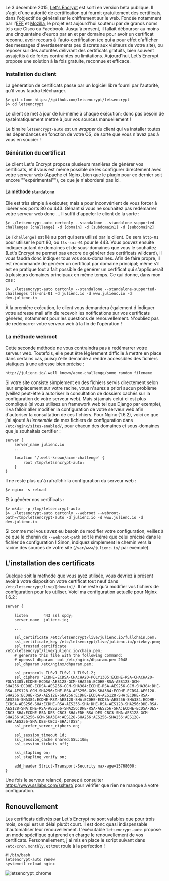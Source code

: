 Le 3 décembre 2015, [Let's Encrypt](https://letsencrypt.org/) est sorti en version bêta publique. Il s'agit d'une autorité de certification qui fournit gratuitement des certificats, dans l'objectif de généraliser le chiffrement sur le web. Fondée notamment par l'[EFF](https://www.eff.org/) et [Mozilla](https://www.mozilla.org/), le projet est aujourd'hui soutenu par de grands noms tels que Cisco ou Facebook.
Jusqu'à présent, il fallait débourser au moins une cinquantaine d'euros par an et par domaine pour avoir un certificat reconnu, avoir recours à l'auto-certification (ce qui a pour effet d'afficher des messages d'avertissements peu discrets aux visiteurs de votre site), ou reposer sur des autorités délivrant des certificats gratuits, bien souvent assujettis à de fortes contraintes ou limitations. Aujourd'hui, Let's Encrypt propose une solution à la fois gratuite, reconnue et efficace.

### Installation du client

La génération de certificats passe par un logiciel libre fourni par l'autorité, qu'il vous faudra télécharger.

    $> git clone https://github.com/letsencrypt/letsencrypt
    $> cd letsencrypt
    
Le client se met à jour de lui-même à chaque exécution; donc pas besoin de systématiquement mettre à jour vos sources manuellement&nbsp;!

Le binaire `letsencrypt-auto` est un _wrapper_ du client qui va installer toutes les dépendances en fonction de votre OS, de sorte que vous n'avez pas à vous en soucier&nbsp;!

### Génération du certificat

Le client Let's Encrypt propose plusieurs manières de générer vos certificats, et il vous est même possible de les configurer directement avec votre serveur web (Apache et Nginx, bien que le plugin pour ce dernier soit encore ""expérimental""), ce que je n'aborderai pas ici.

#### La méthode `standalone`

Elle est très simple à exécuter, mais a pour inconvénient de vous forcer à libérer vos ports 80 ou 443. Gênant si vous ne souhaitez pas redémarrer votre serveur web donc ...
Il suffit d'appeler le client de la sorte :

    $> ./letsencrypt-auto certonly --standalone --standalone-supported-challenges [challenge] -d [domain] -d [subdomain1] -d [subdomain2]
    
Le `[challenge]` est lié au port qui sera utilisé par le client. Ce sera `http-01` pour utiliser le port 80, ou `tls-sni-01` pour le 443. Vous pouvez ensuite indiquer autant de domaines et de sous-domaines que vous le souhaitez (Let's Encrypt ne permet pas encore de générer des certificats wildcard), il vous faudra donc indiquer tous vos sous-domaines. Afin de faire propre, il est recommandé de générer un certificat par domaine principal; même s'il est en pratique tout à fait possible de générer un certificat qui s'appliquerait à plusieurs domaines principaux en même temps. Ce qui donne, dans mon cas&nbsp;:

    $> ./letsencrypt-auto certonly --standalone --standalone-supported-challenges tls-sni-01 -d julienc.io -d www.julienc.io -d dev.julienc.io
    
À la première exécution, le client vous demandera également d'indiquer votre adresse mail afin de recevoir les notifications sur vos certificats générés, notamment pour les questions de renouvellement.
N'oubliez pas de redémarrer votre serveur web à la fin de l'opération&nbsp;!

### La méthode webroot

Cette seconde méthode ne vous contraindra pas à redémarrer votre serveur web. Toutefois, elle peut être légèrement difficile à mettre en place dans certains cas, puisqu'elle demande à rendre accessibles des fichiers statiques à une adresse [bien précise](https://tools.ietf.org/html/rfc5785) :

    http://julienc.io/.well_known/acme-challenge/some_random_filename
    
Si votre site consiste simplement en des fichiers servis directement selon leur emplacement sur votre racine, vous n'aurez a priori aucun problème (veillez peut-être à autoriser la consultation de dossiers cachés sur la configuration de votre serveur web). Mais si jamais celui-ci est plus compliqué (si vous utilisez un framework web tel que Django par exemple), il va falloir aller modifier la configuration de votre serveur web afin d'autoriser la consultation de ces fichiers. Pour Nginx (1.6.2), voici ce que j'ai ajouté à *l'ensemble* de mes fichiers de configuration dans `/etc/nginx/sites-enabled/`, pour chacun des domaines et sous-domaines que je souhaitais certifier&nbsp;:

    server {
        server_name julienc.io
        ...
        
        location '/.well-known/acme-challenge' {
            root /tmp/letsencrypt-auto;
        }
    }

Il ne reste plus qu'à rafraîchir la configuration du serveur web :

    $> nginx -s reload
    
Et à générer nos certificats :

    $> mkdir -p /tmp/letsencrypt-auto
    $> ./letsencrypt-auto certonly --webroot --webroot-path=/tmp/letsencrypt-auto -d julienc.io -d www.julienc.io -d dev.julienc.io
    
Si comme moi vous avez eu besoin de modifier votre configuration, veillez à ce que le chemin de `--webroot-path` soit le même que celui précisé dans le fichier de configuration&nbsp;! Sinon, indiquez simplement le chemin vers la racine des sources de votre site (`/var/www/julienc.io/` par exemple).

## L'installation des certificats

Quelque soit la méthode que vous ayez utilisée, vous devriez à présent avoir à votre disposition votre certificat tout neuf dans `/etc/letsencrypt/live/[domain]/`. Il ne reste qu'à modifier vos fichiers de configuration pour les utiliser.
Voici ma configuration actuelle pour Nginx 1.6.2 :

    server {

        listen       443 ssl spdy;
        server_name  julienc.io;

        ...
        
        ssl_certificate /etc/letsencrypt/live/julienc.io/fullchain.pem;
        ssl_certificate_key /etc/letsencrypt/live/julienc.io/privkey.pem;
        ssl_trusted_certificate /etc/letsencrypt/live/julienc.io/chain.pem;
        # generate this file with the following command:
        # openssl dhparam -out /etc/nginx/dhparam.pem 2048
        ssl_dhparam /etc/nginx/dhparam.pem;

        ssl_protocols TLSv1 TLSv1.1 TLSv1.2;
        ssl_ciphers 'ECDHE-ECDSA-CHACHA20-POLY1305:ECDHE-RSA-CHACHA20-POLY1305:ECDHE-ECDSA-AES128-GCM-SHA256:ECDHE-RSA-AES128-GCM-SHA256:ECDHE-ECDSA-AES256-GCM-SHA384:ECDHE-RSA-AES256-GCM-SHA384:DHE-RSA-AES128-GCM-SHA256:DHE-RSA-AES256-GCM-SHA384:ECDHE-ECDSA-AES128-SHA256:ECDHE-RSA-AES128-SHA256:ECDHE-ECDSA-AES128-SHA:ECDHE-RSA-AES256-SHA384:ECDHE-RSA-AES128-SHA:ECDHE-ECDSA-AES256-SHA384:ECDHE-ECDSA-AES256-SHA:ECDHE-RSA-AES256-SHA:DHE-RSA-AES128-SHA256:DHE-RSA-AES128-SHA:DHE-RSA-AES256-SHA256:DHE-RSA-AES256-SHA:ECDHE-ECDSA-DES-CBC3-SHA:ECDHE-RSA-DES-CBC3-SHA:EDH-RSA-DES-CBC3-SHA:AES128-GCM-SHA256:AES256-GCM-SHA384:AES128-SHA256:AES256-SHA256:AES128-SHA:AES256-SHA:DES-CBC3-SHA:!DSS';
        ssl_prefer_server_ciphers on;

        ssl_session_timeout 1d;
        ssl_session_cache shared:SSL:10m;
        ssl_session_tickets off;

        ssl_stapling on;
        ssl_stapling_verify on;

        add_header Strict-Transport-Security max-age=15768000;
    }
    
Une fois le serveur relancé, pensez à consulter https://www.ssllabs.com/ssltest/ pour vérifier que rien ne manque à votre configuration.


## Renouvellement

Les certificats délivrés par Let's Encrypt ne sont valables que pour trois mois, ce qui est un délai plutôt court. Il est donc quasi indispensable d'automatiser leur renouvellement. L'exécutable `letsencrypt-auto` propose un mode spécifique qui prend en charge le renouvellement de vos certificats. Personnellement, j'ai mis en place le script suivant dans `/etc/cron.monthly`, et tout roule à la perfection&nbsp;!

    #!/bin/bash
    letsencrypt-auto renew
    systemctl reload nginx

![letsencrypt_chrome](/static/images/articles/letsencrypt_chrome.png)
